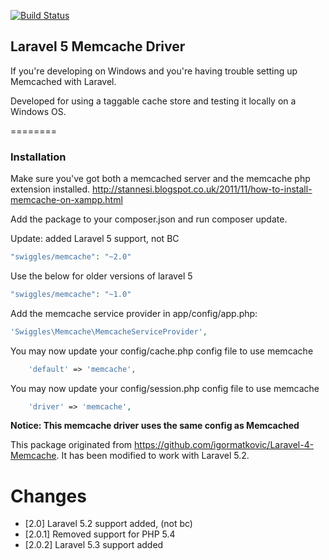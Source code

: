 
[![Build Status](https://travis-ci.org/swiggles/laravel-memcache.svg?branch=master)](https://travis-ci.org/swiggles/laravel-memcache)

## Laravel 5 Memcache Driver

If you're developing on Windows and you're having trouble setting up Memcached with Laravel.

Developed for using a taggable cache store and testing it locally on a Windows OS.

========

### Installation

Make sure you've got both a memcached server and the memcache php extension installed.
http://stannesi.blogspot.co.uk/2011/11/how-to-install-memcache-on-xampp.html 

Add the package to your composer.json and run composer update.

Update: added Laravel 5 support, not BC
```php
"swiggles/memcache": "~2.0"
```

Use the below for older versions of laravel 5
```php
"swiggles/memcache": "~1.0"
```

Add the memcache service provider in app/config/app.php:

```php
'Swiggles\Memcache\MemcacheServiceProvider',
```

You may now update your config/cache.php config file to use memcache
```php
	'default' => 'memcache',
```

You may now update your config/session.php config file to use memcache

```php
	'driver' => 'memcache',
```

**Notice: This memcache driver uses the same config as Memcached**

This package originated from https://github.com/igormatkovic/Laravel-4-Memcache. 
It has been modified to work with Laravel 5.2.

# Changes
* [2.0] Laravel 5.2 support added, (not bc)
* [2.0.1] Removed support for PHP 5.4
* [2.0.2] Laravel 5.3 support added
